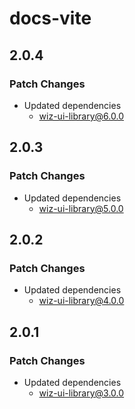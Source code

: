 # docs-vite

## 2.0.4

### Patch Changes

- Updated dependencies
  - wiz-ui-library@6.0.0

## 2.0.3

### Patch Changes

- Updated dependencies
  - wiz-ui-library@5.0.0

## 2.0.2

### Patch Changes

- Updated dependencies
  - wiz-ui-library@4.0.0

## 2.0.1

### Patch Changes

- Updated dependencies
  - wiz-ui-library@3.0.0
